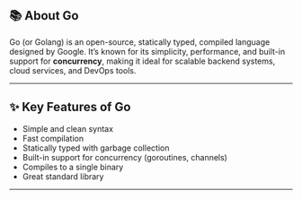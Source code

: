 ## 📚 About Go

Go (or Golang) is an open-source, statically typed, compiled language designed by Google. It’s known for its simplicity, performance, and built-in support for **concurrency**, making it ideal for scalable backend systems, cloud services, and DevOps tools.

---

## ✨ Key Features of Go

- Simple and clean syntax
- Fast compilation
- Statically typed with garbage collection
- Built-in support for concurrency (goroutines, channels)
- Compiles to a single binary
- Great standard library

---